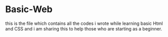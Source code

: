 # Basic-Web
this is the file which contains all the codes i wrote while learning basic Html and CSS and i am sharing this to help those who are starting as a beginner.

